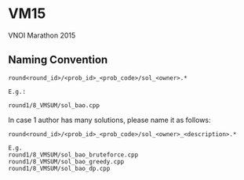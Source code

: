 # VM15
VNOI Marathon 2015

## Naming Convention
```
round<round_id>/<prob_id>_<prob_code>/sol_<owner>.*

E.g.:

round1/8_VMSUM/sol_bao.cpp
```

In case 1 author has many solutions, please name it as follows:

```
round<round_id>/<prob_id>_<prob_code>/sol_<owner>_<description>.*

E.g.
round1/8_VMSUM/sol_bao_bruteforce.cpp
round1/8_VMSUM/sol_bao_greedy.cpp
round1/8_VMSUM/sol_bao_dp.cpp
```
